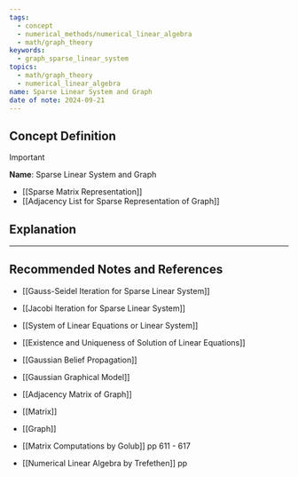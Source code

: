```yaml
---
tags:
  - concept
  - numerical_methods/numerical_linear_algebra
  - math/graph_theory
keywords:
  - graph_sparse_linear_system
topics:
  - math/graph_theory
  - numerical_linear_algebra
name: Sparse Linear System and Graph
date of note: 2024-09-21
---
```


## Concept Definition

>[!important]
>**Name**: Sparse Linear System and Graph


- [[Sparse Matrix Representation]]
- [[Adjacency List for Sparse Representation of Graph]]


## Explanation





-----------
##  Recommended Notes and References


- [[Gauss-Seidel Iteration for Sparse Linear System]]
- [[Jacobi Iteration for Sparse Linear System]]

- [[System of Linear Equations or Linear System]]
- [[Existence and Uniqueness of Solution of Linear Equations]]


- [[Gaussian Belief Propagation]]
- [[Gaussian Graphical Model]]


- [[Adjacency Matrix of Graph]]
- [[Matrix]]
- [[Graph]]


- [[Matrix Computations by Golub]] pp 611 - 617
- [[Numerical Linear Algebra by Trefethen]] pp 